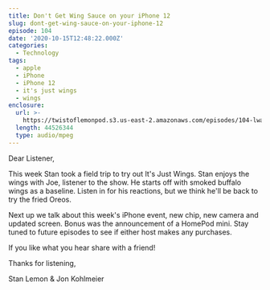 ```yaml
---
title: Don't Get Wing Sauce on your iPhone 12
slug: dont-get-wing-sauce-on-your-iphone-12
episode: 104
date: '2020-10-15T12:48:22.000Z'
categories:
  - Technology
tags:
  - apple
  - iPhone
  - iPhone 12
  - it's just wings
  - wings
enclosure:
  url: >-
    https://twistoflemonpod.s3.us-east-2.amazonaws.com/episodes/104-lwatol-20201015.mp3
  length: 44526344
  type: audio/mpeg
---
```


Dear Listener,

This week Stan took a field trip to try out It's Just Wings. Stan enjoys the wings with Joe, listener to the show. He starts off with smoked buffalo wings as a baseline. Listen in for his reactions, but we think he'll be back to try the fried Oreos.

Next up we talk about this week's iPhone event, new chip, new camera and updated screen. Bonus was the announcement of a HomePod mini. Stay tuned to future episodes to see if either host makes any purchases.

If you like what you hear share with a friend!

Thanks for listening,

Stan Lemon & Jon Kohlmeier
